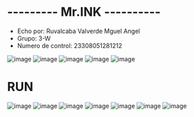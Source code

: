 # --------- Mr.INK ----------
- Echo por: Ruvalcaba Valverde Mguel Angel
- Grupo: 3-W
- Numero de control: 23308051281212

![image](https://github.com/user-attachments/assets/7b44e12b-3277-4518-a2fd-0bafbf4fd2db)
![image](https://github.com/user-attachments/assets/e8cde855-0bfe-4e4e-96c9-c6444394044b)
![image](https://github.com/user-attachments/assets/e3511a06-e3eb-46e0-af73-8a1173b87b78)
![image](https://github.com/user-attachments/assets/8b1956e7-93c8-4cac-964c-1a4238042a87)
![image](https://github.com/user-attachments/assets/ca269d6d-9edd-450f-a7f4-ddf1a5ea0965)
# RUN
![image](https://github.com/user-attachments/assets/1a07f26c-ca9c-4dc9-b742-0ba96febfe09)
![image](https://github.com/user-attachments/assets/a614b7f8-54f5-44c1-85a2-b059900caf23)
![image](https://github.com/user-attachments/assets/d5ca8a90-a4cd-48a0-9cdc-a033d1cca422)
![image](https://github.com/user-attachments/assets/887bc890-c81e-426c-9010-9a33679a643f)
![image](https://github.com/user-attachments/assets/b9f50384-d065-43b7-bdcb-c868bdbab3ad)
![image](https://github.com/user-attachments/assets/da5ecc62-cf08-470f-b761-8117af757394)
![image](https://github.com/user-attachments/assets/550e0dca-baa0-4fc7-9d87-d18853415a8b)
